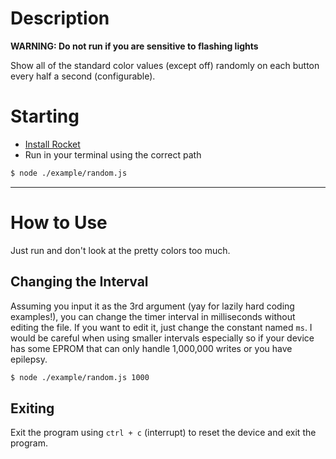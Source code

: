 # Description
**WARNING: Do not run if you are sensitive to flashing lights**

Show all of the standard color values (except off) randomly on each button every half a second (configurable).


# Starting
- [Install Rocket](../Installation.md)
- Run in your terminal using the correct path
```bash
$ node ./example/random.js
```


---


# How to Use
Just run and don't look at the pretty colors too much.

## Changing the Interval
Assuming you input it as the 3rd argument (yay for lazily hard coding examples!), you can change the timer interval in milliseconds without editing the file. If you want to edit it, just change the constant named `ms`. I would be careful when using smaller intervals especially so if your device has some EPROM that can only handle 1,000,000 writes or you have epilepsy.
```bash
$ node ./example/random.js 1000
```



## Exiting
Exit the program using `ctrl + c` (interrupt) to reset the device and exit the program.
